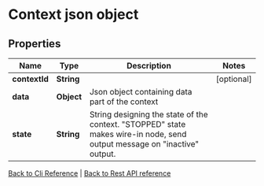 # Context json object

## Properties
Name | Type | Description | Notes
------------ | ------------- | ------------- | -------------
**contextId** | **String** |  | [optional] 
**data** | **Object** | Json object containing data part of the context | 
**state** | **String** | String designing the state of the context. "STOPPED" state makes wire-in node, send output message on "inactive" output. | 

[Back to Cli Reference](ReferenceCli.md) | [Back to Rest API reference](ReferenceRestApi.md)


